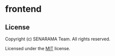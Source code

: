 # frontend

## License

Copyright (c) SENARAMA Team. All rights reserved.

Licensed under the [MIT](LICENSE) license.

